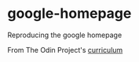# google-homepage
Reproducing the google homepage

From The Odin Project's [curriculum](http://www.theodinproject.com/web-development-101/html-css)
